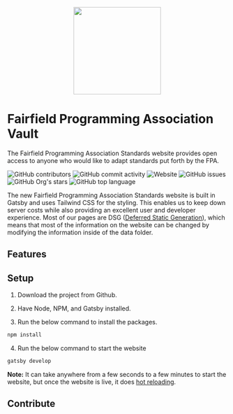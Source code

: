 <p align="center">
<img width="200" src="https://raw.githubusercontent.com/fairfield-programming/backend-server/d84cd53499177b9069d3a0a72c80701627190c18/.github/media/logo-full.svg">
</p>

# Fairfield Programming Association Vault

The Fairfield Programming Association Standards website provides open access to anyone who would like to adapt standards put forth by the FPA.

<p align="left">
<img src="https://img.shields.io/github/contributors/fairfield-programming/standards" alt="GitHub contributors">
<img src="https://img.shields.io/github/commit-activity/w/fairfield-programming/standards" alt="GitHub commit activity">
<img src="https://img.shields.io/website?down_color=lightgrey&down_message=offline&up_color=blue&up_message=online&url=https%3A%2F%2Ffairfieldprogramming.org" alt="Website">
<img src="https://img.shields.io/github/issues/fairfield-programming/standards" alt="GitHub issues">
<img src="https://img.shields.io/github/stars/fairfield-programming/standards" alt="GitHub Org's stars">
<img src="https://img.shields.io/github/languages/top/fairfield-programming/standards" alt="GitHub top language">
</p>

The new Fairfield Programming Association Standards website is built in Gatsby and uses Tailwind CSS for the styling. This enables us to keep down server costs while also providing an excellent user and developer experience. Most of our pages are DSG ([Deferred Static Generation](https://www.gatsbyjs.com/docs/how-to/rendering-options/using-deferred-static-generation/)), which means that most of the information on the website can be changed by modifying the information inside of the data folder.

## Features

## Setup

1. Download the project from Github.

2. Have Node, NPM, and Gatsby installed.

3. Run the below command to install the packages.

```bash
npm install
```

4. Run the below command to start the website

```bash
gatsby develop
```

**Note:** It can take anywhere from a few seconds to a few minutes to start the website, but once the website is live, it does [hot reloading](https://www.gatsbyjs.com/docs/reference/local-development/fast-refresh/).

## Contribute
